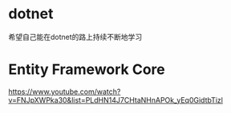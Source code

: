 # dotnet

希望自己能在dotnet的路上持续不断地学习


# Entity Framework Core

https://www.youtube.com/watch?v=FNJpXWPka30&list=PLdHN14J7CHtaNHnAPOk_yEq0GidtbTizl


